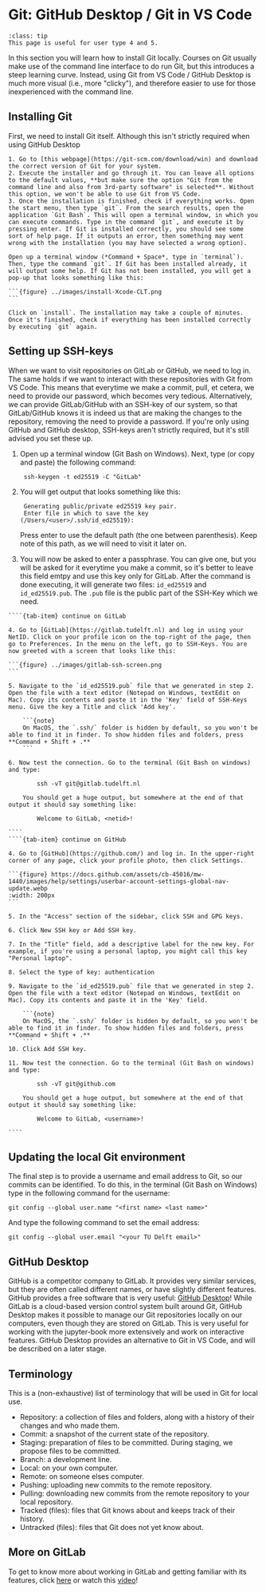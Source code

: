 # Git: GitHub Desktop / Git in VS Code

```{admonition} User types
:class: tip
This page is useful for user type 4 and 5.
```

In this section you will learn how to install Git locally. Courses on Git usually make use of the command line interface to do run Git, but this introduces a steep learning curve. Instead, using Git from VS Code / GitHub Desktop is much more visual (i.e., more "clicky"), and therefore easier to use for those inexperienced with the command line.

## Installing Git

First, we need to install Git itself. Although this isn't strictly required when using GitHub Desktop

````{tab} git on Windows
1. Go to [this webpage](https://git-scm.com/download/win) and download the correct version of Git for your system.
2. Execute the installer and go through it. You can leave all options to the default values, **but make sure the option "Git from the command line and also from 3rd-party software" is selected**. Without this option, we won't be able to use Git from VS Code.
3. Once the installation is finished, check if everything works. Open the start menu, then type `git`. From the search results, open the application `Git Bash`. This will open a terminal window, in which you can execute commands. Type in the command `git`, and execute it by pressing enter. If Git is installed correctly, you should see some sort of help page. If it outputs an error, then something may went wrong with the installation (you may have selected a wrong option).
````
````{tab} git on MacOS
Open up a terminal window (*Command + Space*, type in `terminal`). Then, type the command `git`. If Git has been installed already, it will output some help. If Git has not been installed, you will get a pop-up that looks something like this:

```{figure} ../images/install-Xcode-CLT.png
```

Click on `install`. The installation may take a couple of minutes. Once it's finished, check if everything has been installed correctly by executing `git` again.
````

## Setting up SSH-keys

When we want to visit repositories on GitLab or GitHub, we need to log in. The same holds if we want to interact with these repositories with Git from VS Code. This means that everytime we make a commit, pull, et cetera, we need to provide our password, which becomes very tedious. Alternatively, we can provide GitLab/GitHub with an SSH-key of our system, so that GitLab/GitHub knows it is indeed us that are making the changes to the repository, removing the need to provide a password. If you're only using GitHub and GitHub desktop, SSH-keys aren't strictly required, but it's still advised you set these up.

1. Open up a terminal window (Git Bash on Windows). Next, type (or copy and paste) the following command:

        ssh-keygen -t ed25519 -C "GitLab"

2. You will get output that looks something like this:
    
        Generating public/private ed25519 key pair.
        Enter file in which to save the key (/Users/<user>/.ssh/id_ed25519):

    Press enter to use the default path (the one between parenthesis). Keep note of this path, as we will need to visit it later on.

3. You will now be asked to enter a passphrase. You can give one, but you will be asked for it everytime you make a commit, so it's better to leave this field emtpy and use this key only for GitLab. After the command is done executing, it will generate two files: `id_ed25519` and `id_ed25519.pub`. The `.pub` file is the public part of the SSH-Key which we need.

`````{tab-set}
````{tab-item} continue on GitLab

4. Go to [GitLab](https://gitlab.tudelft.nl) and log in using your NetID. Click on your profile icon on the top-right of the page, then go to Preferences. In the menu on the left, go to SSH-Keys. You are now greeted with a screen that looks like this:

```{figure} ../images/gitlab-ssh-screen.png
```

5. Navigate to the `id_ed25519.pub` file that we generated in step 2. Open the file with a text editor (Notepad on Windows, textEdit on Mac). Copy its contents and paste it in the 'Key' field of SSH-Keys menu. Give the key a Title and click 'Add key'. 

    ```{note}
    On MacOS, the `.ssh/` folder is hidden by default, so you won't be able to find it in finder. To show hidden files and folders, press **Command + Shift + .**
    ```

6. Now test the connection. Go to the terminal (Git Bash on windows) and type:

        ssh -vT git@gitlab.tudelft.nl

    You should get a huge output, but somewhere at the end of that output it should say something like:

        Welcome to GitLab, <netid>!

````
````{tab-item} continue on GitHub

4. Go to [GitHub](https://github.com/) and log in. In the upper-right corner of any page, click your profile photo, then click Settings.

```{figure} https://docs.github.com/assets/cb-45016/mw-1440/images/help/settings/userbar-account-settings-global-nav-update.webp
:width: 200px
```

5. In the "Access" section of the sidebar, click SSH and GPG keys.

6. Click New SSH key or Add SSH key.

7. In the "Title" field, add a descriptive label for the new key. For example, if you're using a personal laptop, you might call this key "Personal laptop".

8. Select the type of key: authentication

9. Navigate to the `id_ed25519.pub` file that we generated in step 2. Open the file with a text editor (Notepad on Windows, textEdit on Mac). Copy its contents and paste it in the 'Key' field.

    ```{note}
    On MacOS, the `.ssh/` folder is hidden by default, so you won't be able to find it in finder. To show hidden files and folders, press **Command + Shift + .**
    ```
10. Click Add SSH key.

11. Now test the connection. Go to the terminal (Git Bash on windows) and type:

        ssh -vT git@github.com

    You should get a huge output, but somewhere at the end of that output it should say something like:

        Welcome to GitLab, <username>!

````
`````

## Updating the local Git environment

The final step is to provide a username and email address to Git, so our commits can be identified. To do this, in the terminal (Git Bash on Windows) type in the following command for the username:

    git config --global user.name "<first name> <last name>"

And type the following command to set the email address:

    git config --global user.email "<your TU Delft email>"

## GitHub Desktop

GitHub is a competitor company to GitLab. It provides very similar services, but they are often called different names, or have slightly different features. GitHub provides a free software that is very useful: [GitHub Desktop](https://desktop.github.com/)! While GitLab is a cloud-based version control system built around Git, GitHub Desktop makes it possible to manage our Git repositories locally on our computers, even though they are stored on GitLab. This is very useful for working with the jupyter-book more extensively and work on interactive features. GitHub Desktop provides an alternative to Git in VS Code, and will be described on a later stage.

## Terminology
This is a (non-exhaustive) list of terminology that will be used in Git for local use.

- Repository: a collection of files and folders, along with a history of their changes and who made them. 
- Commit: a snapshot of the current state of the repository.
- Staging: preparation of files to be committed. During staging, we propose files to be committed.
- Branch: a development line.
- Local: on your own computer.
- Remote: on someone elses computer.
- Pushing: uploading new commits to the remote repository.
- Pulling: downloading new commits from the remote repository to your local repository.
- Tracked (files): files that Git knows about and keeps track of their history.
- Untracked (files): files that Git does not yet know about.

## More on GitLab

To get to know more about working in GitLab and getting familiar with its features, click [here](/jupyter-book-manual/book/workflows/overview.md) or watch this [video](https://www.youtube.com/watch?v=1SBtM3znviU&t=1s)!